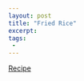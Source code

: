 ```yaml
---
layout: post
title: "Fried Rice"
excerpt:
tags:
 -
---
```


[Recipe](https://www.averiecooks.com/easy-better-takeout-chicken-fried-rice/)
